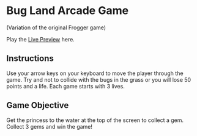 Bug Land Arcade Game
===============================

(Variation of the original Frogger game)

Play the [Live Preview](https://cdn.rawgit.com/charmaineratcliff/Arcade-Game/adfdab43/index.html) here.

## Instructions ##
Use your arrow keys on your keyboard to move the player through the game.  Try and not to collide with the bugs in the grass or you will lose 50 points and a life. Each game starts with 3 lives.

## Game Objective ##
Get the princess to the water at the top of the screen to collect a gem.  Collect 3 gems and win the game!
